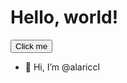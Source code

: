 # Hello, world!

<button onclick="alert('Hello from the button!')">Click me</button>

- 👋 Hi, I’m @alariccl
<!---
alariccl/alariccl is a ✨ special ✨ repository because its `README.md` (this file) appears on your GitHub profile.
You can click the Preview link to take a look at your changes.
--->
